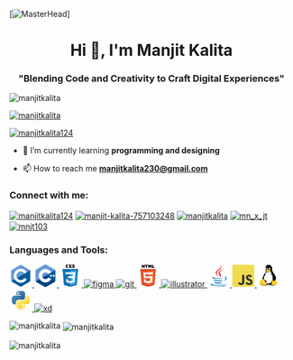 [![MasterHead](https://futureskillsprime.in/themes/custom/nasscom/images/home/digital-oppurtunity-banner.jpg)]
<h1 align="center">Hi 👋, I'm Manjit Kalita</h1>
<h3 align="center">"Blending Code and Creativity to Craft Digital Experiences"</h3>

<p align="left"> <img src="https://komarev.com/ghpvc/?username=manjitkalita&label=Profile%20views&color=0e75b6&style=flat" alt="manjitkalita" /> </p>

<p align="left"> <a href="https://github.com/ryo-ma/github-profile-trophy"><img src="https://github-profile-trophy.vercel.app/?username=manjitkalita" alt="manjitkalita" /></a> </p>

<p align="left"> <a href="https://twitter.com/manjitkalita124" target="blank"><img src="https://img.shields.io/twitter/follow/manjitkalita124?logo=twitter&style=for-the-badge" alt="manjitkalita124" /></a> </p>

- 🌱 I’m currently learning **programming and designing**

- 📫 How to reach me **manjitkalita230@gmail.com**

<h3 align="left">Connect with me:</h3>
<p align="left">
<a href="https://twitter.com/manjitkalita124" target="blank"><img align="center" src="https://raw.githubusercontent.com/rahuldkjain/github-profile-readme-generator/master/src/images/icons/Social/twitter.svg" alt="manjitkalita124" height="30" width="40" /></a>
<a href="https://linkedin.com/in/manjit-kalita-757103248" target="blank"><img align="center" src="https://raw.githubusercontent.com/rahuldkjain/github-profile-readme-generator/master/src/images/icons/Social/linked-in-alt.svg" alt="manjit-kalita-757103248" height="30" width="40" /></a>
<a href="https://kaggle.com/manjitkalita" target="blank"><img align="center" src="https://raw.githubusercontent.com/rahuldkjain/github-profile-readme-generator/master/src/images/icons/Social/kaggle.svg" alt="manjitkalita" height="30" width="40" /></a>
<a href="https://instagram.com/mn_x_jt" target="blank"><img align="center" src="https://raw.githubusercontent.com/rahuldkjain/github-profile-readme-generator/master/src/images/icons/Social/instagram.svg" alt="mn_x_jt" height="30" width="40" /></a>
<a href="https://www.hackerrank.com/mnjt103" target="blank"><img align="center" src="https://raw.githubusercontent.com/rahuldkjain/github-profile-readme-generator/master/src/images/icons/Social/hackerrank.svg" alt="mnjt103" height="30" width="40" /></a>
</p>

<h3 align="left">Languages and Tools:</h3>
<p align="left"> <a href="https://www.cprogramming.com/" target="_blank" rel="noreferrer"> <img src="https://raw.githubusercontent.com/devicons/devicon/master/icons/c/c-original.svg" alt="c" width="40" height="40"/> </a> <a href="https://www.w3schools.com/cpp/" target="_blank" rel="noreferrer"> <img src="https://raw.githubusercontent.com/devicons/devicon/master/icons/cplusplus/cplusplus-original.svg" alt="cplusplus" width="40" height="40"/> </a> <a href="https://www.w3schools.com/css/" target="_blank" rel="noreferrer"> <img src="https://raw.githubusercontent.com/devicons/devicon/master/icons/css3/css3-original-wordmark.svg" alt="css3" width="40" height="40"/> </a> <a href="https://www.figma.com/" target="_blank" rel="noreferrer"> <img src="https://www.vectorlogo.zone/logos/figma/figma-icon.svg" alt="figma" width="40" height="40"/> </a> <a href="https://git-scm.com/" target="_blank" rel="noreferrer"> <img src="https://www.vectorlogo.zone/logos/git-scm/git-scm-icon.svg" alt="git" width="40" height="40"/> </a> <a href="https://www.w3.org/html/" target="_blank" rel="noreferrer"> <img src="https://raw.githubusercontent.com/devicons/devicon/master/icons/html5/html5-original-wordmark.svg" alt="html5" width="40" height="40"/> </a> <a href="https://www.adobe.com/in/products/illustrator.html" target="_blank" rel="noreferrer"> <img src="https://www.vectorlogo.zone/logos/adobe_illustrator/adobe_illustrator-icon.svg" alt="illustrator" width="40" height="40"/> </a> <a href="https://www.java.com" target="_blank" rel="noreferrer"> <img src="https://raw.githubusercontent.com/devicons/devicon/master/icons/java/java-original.svg" alt="java" width="40" height="40"/> </a> <a href="https://developer.mozilla.org/en-US/docs/Web/JavaScript" target="_blank" rel="noreferrer"> <img src="https://raw.githubusercontent.com/devicons/devicon/master/icons/javascript/javascript-original.svg" alt="javascript" width="40" height="40"/> </a> <a href="https://www.linux.org/" target="_blank" rel="noreferrer"> <img src="https://raw.githubusercontent.com/devicons/devicon/master/icons/linux/linux-original.svg" alt="linux" width="40" height="40"/> </a> <a href="https://www.python.org" target="_blank" rel="noreferrer"> <img src="https://raw.githubusercontent.com/devicons/devicon/master/icons/python/python-original.svg" alt="python" width="40" height="40"/> </a> <a href="https://www.adobe.com/products/xd.html" target="_blank" rel="noreferrer"> <img src="https://cdn.worldvectorlogo.com/logos/adobe-xd.svg" alt="xd" width="40" height="40"/> </a> </p>

<p><img align="left" src="https://github-readme-stats.vercel.app/api/top-langs?username=manjitkalita&show_icons=true&locale=en&layout=compact" alt="manjitkalita" /></p>

<p>&nbsp;<img align="center" src="https://github-readme-stats.vercel.app/api?username=manjitkalita&show_icons=true&locale=en" alt="manjitkalita" /></p>

<p><img align="center" src="https://github-readme-streak-stats.herokuapp.com/?user=manjitkalita&" alt="manjitkalita" /></p>
